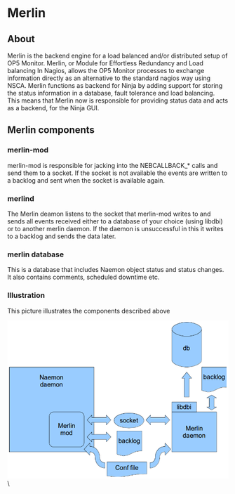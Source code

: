 # Merlin

## About

Merlin is the backend engine for a load balanced and/or distributed setup of OP5 Monitor.
Merlin, or Module for Effortless Redundancy and Load balancing In Nagios, allows the OP5 Monitor processes to exchange information directly as an alternative to the standard nagios way using NSCA.
Merlin functions as backend for Ninja by adding support for storing the status information in a database, fault tolerance and load balancing. This means that Merlin now is responsible for providing status data and acts as a backend, for the Ninja GUI.

## Merlin components

### merlin-mod

merlin-mod is responsible for jacking into the NEBCALLBACK\_\* calls and send them to a socket. If the socket is not available the events are written to a backlog and sent when the socket is available again.

### merlind

The Merlin deamon listens to the socket that merlin-mod writes to and sends all events received either to a database of your choice (using libdbi) or to another merlin daemon. If the daemon is unsuccessful in this it writes to a backlog and sends the data later.

### merlin database

This is a database that includes Naemon object status and status changes. It also contains comments, scheduled downtime etc.

### Illustration

This picture illustrates the components described above

![](images/16482409/16679318.png) \


